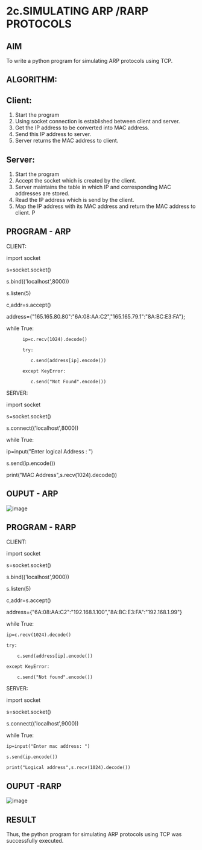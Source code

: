 # 2c.SIMULATING ARP /RARP PROTOCOLS
## AIM
To write a python program for simulating ARP protocols using TCP.
## ALGORITHM:
## Client:
1. Start the program
2. Using socket connection is established between client and server.
3. Get the IP address to be converted into MAC address.
4. Send this IP address to server.
5. Server returns the MAC address to client.
## Server:
1. Start the program
2. Accept the socket which is created by the client.
3. Server maintains the table in which IP and corresponding MAC addresses are
stored.
4. Read the IP address which is send by the client.
5. Map the IP address with its MAC address and return the MAC address to client.
P
## PROGRAM - ARP

CLIENT:

import socket

s=socket.socket()

s.bind(('localhost',8000))

s.listen(5)

c,addr=s.accept()

address={"165.165.80.80":"6A:08:AA:C2","165.165.79.1":"8A:BC:E3:FA"};

while True:

          ip=c.recv(1024).decode()
          
          try:
          
             c.send(address[ip].encode())
             
          except KeyError:
          
             c.send("Not Found".encode())
             
SERVER:

import socket

s=socket.socket()

s.connect(('localhost',8000))

while True:

 ip=input("Enter logical Address : ")
 
 s.send(ip.encode())
 
 print("MAC Address",s.recv(1024).decode())
 
## OUPUT - ARP

![image](https://github.com/Santhoshstudent/2c.ARP_RARP_PROTOCOLS/assets/145446853/c936d93a-7d62-4b23-b136-42b1eb7b8c79)


## PROGRAM - RARP

CLIENT:

import socket

s=socket.socket()

s.bind(('localhost',9000))

s.listen(5)

c,addr=s.accept()

address={"6A:08:AA:C2":"192.168.1.100","8A:BC:E3:FA":"192.168.1.99"}

while True:

    ip=c.recv(1024).decode()
    
    try:
    
        c.send(address[ip].encode())
        
    except KeyError:
    
        c.send("Not found".encode())
        
SERVER:

import socket

s=socket.socket()

s.connect(('localhost',9000))

while True:

    ip=input("Enter mac address: ")
    
    s.send(ip.encode())
    
    print("Logical address",s.recv(1024).decode())
    
## OUPUT -RARP

![image](https://github.com/Santhoshstudent/2c.ARP_RARP_PROTOCOLS/assets/145446853/d829788a-b071-4b09-b794-7cdf63331a0c)

## RESULT
Thus, the python program for simulating ARP protocols using TCP was successfully 
executed.
